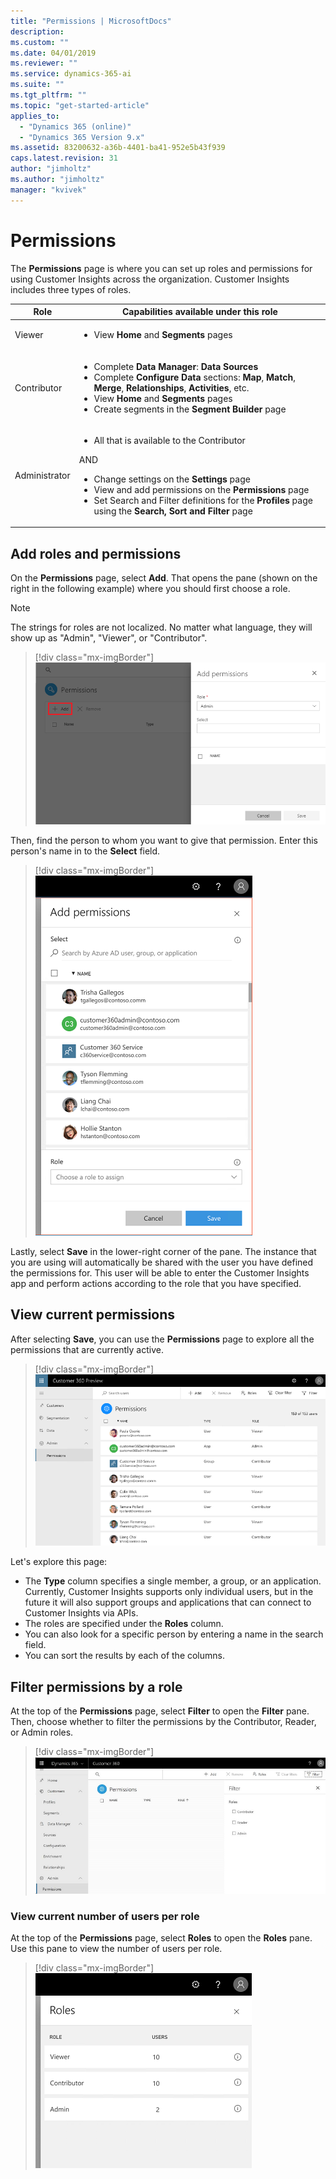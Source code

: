 ```yaml
---
title: "Permissions | MicrosoftDocs"
description: 
ms.custom: ""
ms.date: 04/01/2019
ms.reviewer: ""
ms.service: dynamics-365-ai
ms.suite: ""
ms.tgt_pltfrm: ""
ms.topic: "get-started-article"
applies_to: 
  - "Dynamics 365 (online)"
  - "Dynamics 365 Version 9.x"
ms.assetid: 83200632-a36b-4401-ba41-952e5b43f939
caps.latest.revision: 31
author: "jimholtz"
ms.author: "jimholtz"
manager: "kvivek"
---
```

# Permissions

The **Permissions** page is where you can set up roles and permissions for using Customer Insights across the organization. Customer Insights includes three types of roles. 

|Role  |Capabilities available under this role  |
|---------|---------|
|Viewer     | <ul><li>View **Home** and **Segments** pages </li></ul>       |
|Contributor     | <ul><li>Complete **Data Manager**: **Data Sources** </li><li>Complete **Configure Data** sections: **Map**, **Match**, **Merge**, **Relationships**, **Activities**, etc. </li><li>View **Home** and **Segments** pages </li><li>Create segments in the **Segment Builder** page  </li></ul> |
|Administrator     | <ul><li>All that is available to the Contributor</li></ul>AND<ul><li>Change settings on the **Settings** page</li><li>View and add permissions on the **Permissions** page</li><li>Set Search and Filter definitions for the **Profiles** page using the **Search, Sort and Filter** page   </li></ul>     |
 
## Add roles and permissions

On the **Permissions** page, select **Add**. That opens the pane (shown on the right in the following example) where you should first choose a role. 

>[!NOTE]
>The strings for roles are not localized. No matter what language, they will show up as "Admin", "Viewer", or "Contributor".

> [!div class="mx-imgBorder"] 
> ![](media/add-permissions.png "Add permissions")
 
Then, find the person to whom you want to give that permission. Enter this person's name in to the **Select** field.

> [!div class="mx-imgBorder"] 
> ![](media/permissions-roles.png "Enter a name")

Lastly, select **Save** in the lower-right corner of the pane. The instance that you are using will automatically be shared with the user you have defined the permissions for. This user will be able to enter the Customer Insights app and perform actions according to the role that you have specified.
 
## View current permissions

After selecting **Save**, you can use the **Permissions** page to explore all the permissions that are currently active.

> [!div class="mx-imgBorder"] 
> ![](media/permissions.png "Permissions")

Let's explore this page:

- The **Type** column specifies a single member, a group, or an application. Currently, Customer Insights supports only individual users, but in the future it will also support groups and applications that can connect to Customer Insights via APIs.
- The roles are specified under the **Roles** column.
- You can also look for a specific person by entering a name in the search field.
- You can sort the results by each of the columns.   

## Filter permissions by a role

At the top of the **Permissions** page, select **Filter** to open the **Filter** pane. Then, choose whether to filter the permissions by the Contributor, Reader, or Admin roles.

> [!div class="mx-imgBorder"] 
> ![](media/permissions-filter.png "Permissions filter")

### View current number of users per role

At the top of the **Permissions** page, select **Roles** to open the **Roles** pane. Use this pane to view the number of users per role.

> [!div class="mx-imgBorder"] 
> ![](media/permissions-roles2.png "Roles")
